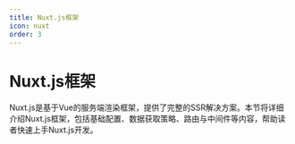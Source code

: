 ```yaml
---
title: Nuxt.js框架
icon: nuxt
order: 3
---
```


# Nuxt.js框架

Nuxt.js是基于Vue的服务端渲染框架，提供了完整的SSR解决方案。本节将详细介绍Nuxt.js框架，包括基础配置、数据获取策略、路由与中间件等内容，帮助读者快速上手Nuxt.js开发。
